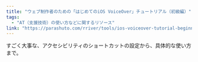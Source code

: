 ```yaml
---
title: "ウェブ制作者のための「はじめてのiOS VoiceOver」チュートリアル（初級編）"
tags:
  - "AT（支援技術）の使い方などに関するリソース"
link: "https://parashuto.com/rriver/tools/ios-voiceover-tutorial-beginner"
---
```


すごく大事な、アクセシビリティのショートカットの設定から、具体的な使い方まで。
